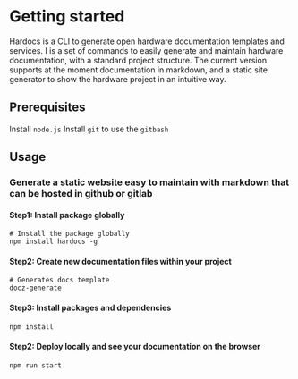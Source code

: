 # Getting started

Hardocs is a CLI to generate open hardware documentation templates and services. I is a set of commands to easily generate and maintain hardware documentation, with a standard project structure. The current version supports at the moment documentation in markdown, and a static site generator to show the hardware project in an intuitive way.

## Prerequisites

Install `node.js`
Install `git` to use the `gitbash`

## Usage

### Generate a static website easy to maintain with markdown that can be hosted in github or gitlab

#### Step1: Install package globally

```
# Install the package globally
npm install hardocs -g

```

#### Step2: Create new documentation files within your project

```
# Generates docs template
docz-generate
```

#### Step3: Install packages and dependencies

```
npm install
```

#### Step2: Deploy locally and see your documentation on the browser

```
npm run start
```
